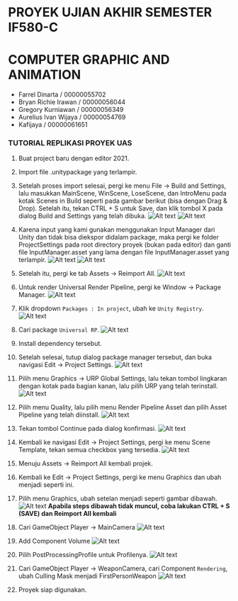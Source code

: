# PROYEK UJIAN AKHIR SEMESTER IF580-C
# COMPUTER GRAPHIC AND ANIMATION


- Farrel Dinarta / 00000055702
- Bryan Richie Irawan / 00000056044
- Gregory Kurniawan / 00000056349
- Aurelius Ivan Wijaya / 00000054769
- Kafijaya / 00000061651

### TUTORIAL REPLIKASI PROYEK UAS

1. Buat project baru dengan editor 2021.
2. Import file .unitypackage yang terlampir. 
3. Setelah proses import selesai, pergi ke menu File -> Build and Settings, lalu masukkan MainScene, WinScene, LoseScene, dan IntroMenu pada kotak Scenes in Build seperti pada gambar berikut (bisa dengan Drag & Drop). Setelah itu, tekan CTRL + S untuk Save, dan klik tombol X pada dialog Build and Settings yang telah dibuka.
![Alt text](readme_images/image1.png)
![Alt text](readme_images/image2.png)
4. Karena input yang kami gunakan menggunakan Input Manager dari Unity dan tidak bisa diekspor didalam package, maka pergi ke folder ProjectSettings pada root directory proyek (bukan pada editor)
dan ganti file InputManager.asset yang lama dengan file InputManager.asset yang terlampir.
![Alt text](readme_images/image3.png)
![Alt text](readme_images/image4.png)
5. Setelah itu, pergi ke tab Assets -> Reimport All.
![Alt text](readme_images/image5.png)
6. Untuk render Universal Render Pipeline, pergi ke Window -> Package Manager. 
![Alt text](readme_images/image6.png)
7. Klik dropdown `Packages : In project`, ubah ke `Unity Registry`.
![Alt text](readme_images/image7.png)
8. Cari package `Universal RP`.
![Alt text](readme_images/image8.png)
9. Install dependency tersebut.
10. Setelah selesai, tutup dialog package manager tersebut, dan buka navigasi Edit -> Project Settings.
![Alt text](readme_images/image9.png)
11. Pilih menu Graphics -> URP Global Settings, lalu tekan tombol lingkaran dengan kotak pada bagian kanan, lalu pilih URP yang telah terinstall.
![Alt text](readme_images/image10.png)
12. Pilih menu Quality, lalu pilih menu Render Pipeline Asset dan pilih Asset Pipeline yang telah diinstall.
![Alt text](readme_images/image11.png)
13. Tekan tombol Continue pada dialog konfirmasi.
![Alt text](readme_images/image12.png)
14. Kembali ke navigasi Edit -> Project Settings, pergi ke menu Scene Template, tekan semua checkbox yang tersedia.
![Alt text](readme_images/image13.png)
15. Menuju Assets -> Reimport All kembali projek.
16. Kembali ke Edit -> Project Settings, pergi ke menu Graphics dan ubah menjadi seperti ini. 
17. Pilih menu Graphics, ubah setelan menjadi seperti gambar dibawah.
![Alt text](readme_images/image17.png)
**Apabila steps dibawah tidak muncul, coba lakukan CTRL + S (SAVE) dan Reimport All kembali**
18. Cari GameObject Player -> MainCamera
![Alt text](readme_images/image14.png)
19. Add Component Volume
![Alt text](readme_images/image15.png)
20. Pilih PostProcessingProfile untuk Profilenya.
![Alt text](readme_images/image16.png)
21. Cari GameObject Player -> WeaponCamera, cari Component `Rendering`, ubah Culling Mask menjadi
FirstPersonWeapon
![Alt text](readme_images/image18.png)


6. Proyek siap digunakan.

